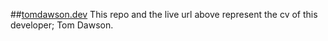##[tomdawson.dev](https://tomdawson.dev)
This repo and the live url above represent the cv of this developer; Tom Dawson.